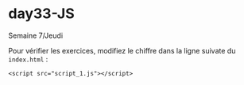 # day33-JS
Semaine 7/Jeudi

Pour vérifier les exercices, modifiez le chiffre dans la ligne suivate du ```index.html``` :

```
<script src="script_1.js"></script>
```
